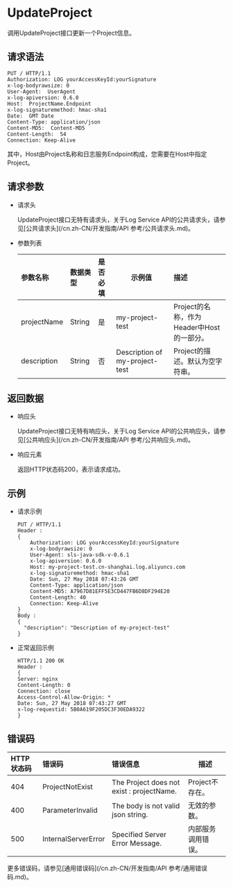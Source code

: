 # UpdateProject

调用UpdateProject接口更新一个Project信息。

## 请求语法

```
PUT / HTTP/1.1 
Authorization: LOG yourAccessKeyId:yourSignature
x-log-bodyrawsize: 0 
User-Agent:  UserAgent
x-log-apiversion: 0.6.0 
Host:  ProjectName.Endpoint
x-log-signaturemethod: hmac-sha1 
Date:  GMT Date
Content-Type: application/json 
Content-MD5:  Content-MD5
Content-Length:  54
Connection: Keep-Alive
```

其中，Host由Project名称和日志服务Endpoint构成，您需要在Host中指定Project。

## 请求参数

-   请求头

    UpdateProject接口无特有请求头，关于Log Service API的公共请求头，请参见[公共请求头](/cn.zh-CN/开发指南/API 参考/公共请求头.md)。

-   参数列表

    |参数名称|数据类型|是否必填|示例值|描述|
    |:---|:---|:---|---|:-|
    |projectName|String|是|my-project-test|Project的名称，作为Header中Host的一部分。|
    |description|String|否|Description of my-project-test|Project的描述。默认为空字符串。|


## 返回数据

-   响应头

    UpdateProject接口无特有响应头，关于Log Service API的公共响应头，请参见[公共响应头](/cn.zh-CN/开发指南/API 参考/公共响应头.md)。

-   响应元素

    返回HTTP状态码200，表示请求成功。


## 示例

-   请求示例

    ```
    PUT / HTTP/1.1 
    Header :
    {
        Authorization: LOG yourAccessKeyId:yourSignature
        x-log-bodyrawsize: 0 
        User-Agent: sls-java-sdk-v-0.6.1 
        x-log-apiversion: 0.6.0 
        Host: my-project-test.cn-shanghai.log.aliyuncs.com 
        x-log-signaturemethod: hmac-sha1 
        Date: Sun, 27 May 2018 07:43:26 GMT 
        Content-Type: application/json 
        Content-MD5: A7967D81EFF5E3CD447FB6D8DF294E20 
        Content-Length: 40 
        Connection: Keep-Alive 
    }
    Body :    
    { 
      "description": "Description of my-project-test" 
    }
    ```

-   正常返回示例

    ```
    HTTP/1.1 200 OK
    Header :
    {
    Server: nginx 
    Content-Length: 0 
    Connection: close 
    Access-Control-Allow-Origin: * 
    Date: Sun, 27 May 2018 07:43:27 GMT 
    x-log-requestid: 5B0A619F205DC3F30EDA9322
    }
    ```


## 错误码

|HTTP状态码|错误码|错误信息|描述|
|:------|:--|:---|--|
|404|ProjectNotExist|The Project does not exist : projectName.|Project不存在。|
|400|ParameterInvalid|The body is not valid json string.|无效的参数。|
|500|InternalServerError|Specified Server Error Message.|内部服务调用错误。|

更多错误码，请参见[通用错误码](/cn.zh-CN/开发指南/API 参考/通用错误码.md)。

